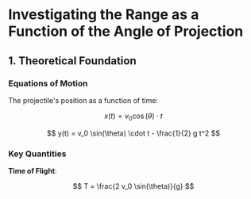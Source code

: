 # Investigating the Range as a Function of the Angle of Projection

## 1. Theoretical Foundation

### Equations of Motion

The projectile's position as a function of time:

$$
x(t) = v_0 \cos(\theta) \cdot t
$$

$$
y(t) = v_0 \sin(\theta) \cdot t - \frac{1}{2} g t^2
$$

### Key Quantities

**Time of Flight**:

$$
T = \frac{2 v_0 \sin(\theta)}{g}
$$
